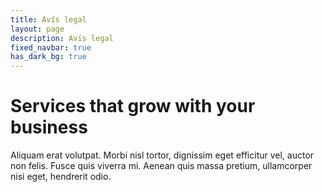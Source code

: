 ```yaml
---
title: Avís legal
layout: page
description: Avís legal
fixed_navbar: true
has_dark_bg: true
---
```


# Services that grow with your business

Aliquam erat volutpat. Morbi nisl tortor, dignissim eget efficitur vel, auctor non felis. Fusce quis viverra mi. Aenean quis massa pretium, ullamcorper nisi eget, hendrerit odio.
